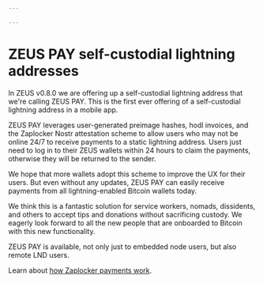 ```yaml
---

---
```


# ZEUS PAY self-custodial lightning addresses

In ZEUS v0.8.0 we are offering up a self-custodial lightning address that we're calling ZEUS PAY. This is the first ever offering of a self-custodial lightning address in a mobile app.

ZEUS PAY leverages user-generated preimage hashes, hodl invoices, and the Zaplocker Nostr attestation scheme to allow users who may not be online 24/7 to receive payments to a static lightning address. Users just need to log in to their ZEUS wallets within 24 hours to claim the payments, otherwise they will be returned to the sender.

We hope that more wallets adopt this scheme to improve the UX for their users. But even without any updates, ZEUS PAY can easily receive payments from all lightning-enabled Bitcoin wallets today.

We think this is a fantastic solution for service workers, nomads, dissidents, and others to accept tips and donations without sacrificing custody. We eagerly look forward to all the new people that are onboarded to Bitcoin with this new functionality.

ZEUS PAY is available, not only just to embedded node users, but also remote LND users.

Learn about [how Zaplocker payments work](https://github.com/supertestnet/zaplocker#how-it-works).
